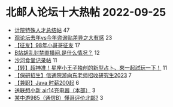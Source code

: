 # 北邮人论坛十大热帖 2022-09-25

- [计院特殊人才总结帖](https://bbs.byr.cn/article/Picture/3329944) 47
- [观论坛去年vs今年咨询贴差异之大有感](https://bbs.byr.cn/article/Job/2171740) 23
- [【征友】98年小哥哥征友](https://bbs.byr.cn/article/Friends/2030739) 17
- [B站胡乱封禁直播间,是什么情况？](https://bbs.byr.cn/article/Talking/6365175) 12
- [沙河食堂记录帖](https://bbs.byr.cn/article/Food/521653) 11
- [【转】超神准！星座小王子独创的新型占卜、來一起試玩一下！](https://bbs.byr.cn/article/Constellations/326533) 11
- [【保研招生】信通院游向东老师招收研究生2023](https://bbs.byr.cn/article/AimGraduate/1219869) 7
- [【兼职】Java 时薪200起](https://bbs.byr.cn/article/Java/66566) 6
- [送联想小新 air14充电器（本部）](https://bbs.byr.cn/article/Hebei/251147) 3
- [某中游985（通信B）懂哥评价北邮?](https://bbs.byr.cn/article/Feeling/3193690) 3


